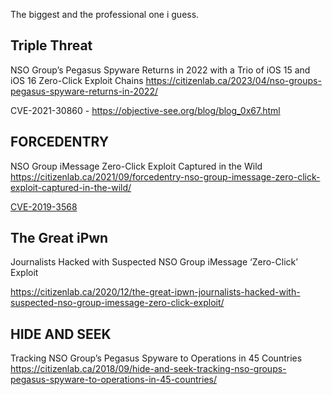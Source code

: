 The biggest and the professional one i guess.


## Triple Threat
 NSO Group’s Pegasus Spyware Returns in 2022 with a Trio of iOS 15 and iOS 16 Zero-Click Exploit Chains
 https://citizenlab.ca/2023/04/nso-groups-pegasus-spyware-returns-in-2022/

CVE-2021-30860 - 
 https://objective-see.org/blog/blog_0x67.html


## FORCEDENTRY
NSO Group iMessage Zero-Click Exploit Captured in the Wild
https://citizenlab.ca/2021/09/forcedentry-nso-group-imessage-zero-click-exploit-captured-in-the-wild/

[CVE-2019-3568](../Exploits/CVE-2019-3568.md)


## The Great iPwn
Journalists Hacked with Suspected NSO Group iMessage ‘Zero-Click’ Exploit

https://citizenlab.ca/2020/12/the-great-ipwn-journalists-hacked-with-suspected-nso-group-imessage-zero-click-exploit/


## HIDE AND SEEK
Tracking NSO Group’s Pegasus Spyware to Operations in 45 Countries
https://citizenlab.ca/2018/09/hide-and-seek-tracking-nso-groups-pegasus-spyware-to-operations-in-45-countries/
